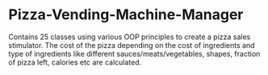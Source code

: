 # Pizza-Vending-Machine-Manager
Contains 25 classes using various OOP principles to create a pizza sales stimulator. The cost of the pizza depending on the cost of ingredients and type of ingredients like different sauces/meats/vegetables, shapes, fraction of pizza left, calories etc are calculated.
